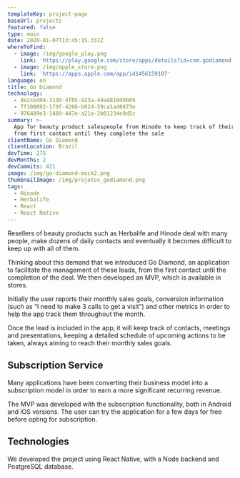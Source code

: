 ```yaml
---
templateKey: project-page
baseUrl: projects
featured: false
type: main
date: 2020-01-07T13:45:15.331Z
whereToFind:
  - image: /img/google_play.png
    link: 'https://play.google.com/store/apps/details?id=com.godiamond'
  - image: /img/apple_store.png
    link: 'https://apps.apple.com/app/id1456159107'
language: en
title: Go Diamond
technology:
  - 8e2ced04-31d9-4f05-923a-44ad810d0b09
  - 7f100892-1f9f-4266-b024-59ca1ad0873e
  - 976409e3-1489-447e-a21a-2b01234e0d5c
summary: >-
  App for beauty product salespeople from Hinode to keep track of their leads
  from first contact until they complete the sale
clientName: Go Diamond
clientLocation: Brazil
devTime: 275
devMonths: 2
devCommits: 421
image: /img/go-diamond-mock2.png
thumbnailImage: /img/projetos_godiamond.png
tags:
  - Hinode
  - Herbalife
  - React
  - React Native
---
```

Resellers of beauty products such as Herbalife and Hinode deal with many people, make dozens of daily contacts and eventually it becomes difficult to keep up with all of them.
   
Thinking about this demand that we introduced Go Diamond, an application to facilitate the management of these leads, from the first contact until the completion of the deal. We then developed an MVP, which is available in stores.

Initially the user reports their monthly sales goals, conversion information (such as “I need to make 3 calls to get a visit”) and other metrics in order to help the app track them throughout the month.

Once the lead is included in the app, it will keep track of contacts, meetings and presentations, keeping a detailed schedule of upcoming actions to be taken, always aiming to reach their monthly sales goals.


## Subscription Service

Many applications have been converting their business model into a subscription model in order to earn a more significant recurring revenue.

The MVP was developed with the subscription functionality, both in Android and iOS versions. The user can try the application for a few days for free before opting for subscription.


## Technologies

We developed the project using React Native, with a Node backend and PostgreSQL database.
